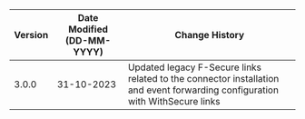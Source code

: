| **Version**   | **Date Modified (DD-MM-YYYY)** | **Change History**                                                                                                          |
|---------------|--------------------------------|-----------------------------------------------------------------------------------------------------------------------------|
|  3.0.0        |  31-10-2023                    | Updated legacy F-Secure links related to the connector installation and event forwarding configuration with WithSecure links|
                     